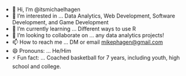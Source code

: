 - 👋 Hi, I’m @itsmichaelhagen
- 👀 I’m interested in ... Data Analytics, Web Development, Software Development, and Game Development
- 🌱 I’m currently learning ... Different ways to use R
- 💞️ I’m looking to collaborate on ... any data analytics projects!
- 📫 How to reach me ... DM or email mikephagen@gmail.com
- 😄 Pronouns: ... He/Him
- ⚡ Fun fact: ... Coached basketball for 7 years, including youth, high school and college.

<!---
itsmichaelhagen/itsmichaelhagen is a ✨ special ✨ repository because its `README.md` (this file) appears on your GitHub profile.
You can click the Preview link to take a look at your changes.
--->
